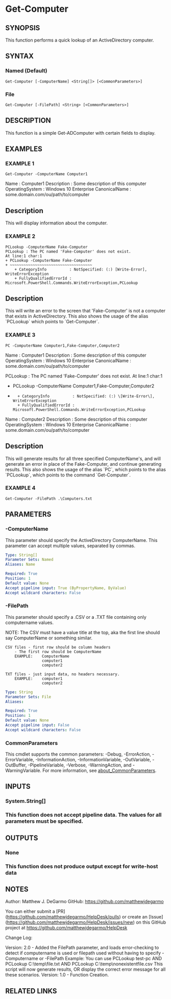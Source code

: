 # Get-Computer

## SYNOPSIS
This function performs a quick lookup of an ActiveDirectory computer.

## SYNTAX

### Named (Default)
```
Get-Computer [-ComputerName] <String[]> [<CommonParameters>]
```

### File
```
Get-Computer [-FilePath] <String> [<CommonParameters>]
```

## DESCRIPTION
This function is a simple Get-ADComputer with certain fields to display.

## EXAMPLES

### EXAMPLE 1
```
Get-Computer -ComputerName Computer1
```

Name            : Computer1
Description     : Some description of this computer
OperatingSystem : Windows 10 Enterprise
CanonicalName   : some.domain.com/ou/path/to/computer

Description
-----------
This will display information about the computer.

### EXAMPLE 2
```
PCLookup -ComputerName Fake-Computer
PCLookup : The PC named 'Fake-Computer' does not exist.
At line:1 char:1
+ PCLookup -ComputerName Fake-Computer
+ ~~~~~~~~~~~~~~~~~~~~~~~~~~~~~~~~~~~~
    + CategoryInfo          : NotSpecified: (:) [Write-Error], WriteErrorException
    + FullyQualifiedErrorId : Microsoft.PowerShell.Commands.WriteErrorException,PCLookup
```

Description
-----------
This will write an error to the screen that 'Fake-Computer' is not a computer that exists in ActiveDirectory.
This also shows the usage of the alias \`PCLookup\` which points to \`Get-Computer\`.

### EXAMPLE 3
```
PC -ComputerName Computer1,Fake-Computer,Computer2
```

Name            : Computer1
Description     : Some description of this computer
OperatingSystem : Windows 10 Enterprise
CanonicalName   : some.domain.com/ou/path/to/computer

PCLookup : The PC named 'Fake-Computer' does not exist.
At line:1 char:1
+ PCLookup -ComputerName Computer1,Fake-Computer,Computer2
+ ~~~~~~~~~~~~~~~~~~~~~~~~~~~~~~~~~~~~~~~~~~~~~~~~~~~~~~~~~~~~~~
    + CategoryInfo          : NotSpecified: (:) \[Write-Error\], WriteErrorException
    + FullyQualifiedErrorId : Microsoft.PowerShell.Commands.WriteErrorException,PCLookup

Name            : Computer2
Description     : Some description of this computer
OperatingSystem : Windows 10 Enterprise
CanonicalName   : some.domain.com/ou/path/to/computer

Description
-----------
This will generate results for all three specified ComputerName's, and will generate an error in place of the Fake-Computer, and continue generating results.
This also shows the usage of the alias \`PC\`, which points to the alias \`PCLookup\`, which points to the command \`Get-Computer\`.

### EXAMPLE 4
```
Get-Computer -FilePath .\Computers.txt
```

## PARAMETERS

### -ComputerName
This parameter should specify the ActiveDirectory ComputerName.
This parameter can accept multiple values, separated by commas.

```yaml
Type: String[]
Parameter Sets: Named
Aliases: Name

Required: True
Position: 1
Default value: None
Accept pipeline input: True (ByPropertyName, ByValue)
Accept wildcard characters: False
```

### -FilePath
This parameter should specify a .CSV or a .TXT file containing only computername values.

NOTE: The CSV must have a value title at the top, aka the first line should say ComputerName or something similar.

    CSV files - first row should be column headers
        - The first row should be ComputerName
        EXAMPLE:    ComputerName
                    computer1
                    computer2

    TXT files - just input data, no headers necessary.
        EXAMPLE:    computer1
                    computer2

```yaml
Type: String
Parameter Sets: File
Aliases:

Required: True
Position: 1
Default value: None
Accept pipeline input: False
Accept wildcard characters: False
```

### CommonParameters
This cmdlet supports the common parameters: -Debug, -ErrorAction, -ErrorVariable, -InformationAction, -InformationVariable, -OutVariable, -OutBuffer, -PipelineVariable, -Verbose, -WarningAction, and -WarningVariable. For more information, see [about_CommonParameters](http://go.microsoft.com/fwlink/?LinkID=113216).

## INPUTS

### System.String[]
###     This function does not accept pipeline data. The values for all parameters must be specified.
## OUTPUTS

### None
###     This function does not produce output except for write-host data
## NOTES
Author: Matthew J.
DeGarmo
GitHub: https://github.com/matthewjdegarmo

You can either submit a \[PR\](https://github.com/matthewjdegarmo/HelpDesk/pulls)
    or create an \[Issue\](https://github.com/matthewjdegarmo/HelpDesk/issues/new)
    on this GitHub project at https://github.com/matthewjdegarmo/HelpDesk

Change Log:

Version: 2.0 - Added the FilePath parameter, and loads error-checking to detect if computername is used or filepath used without having to specify -Computername or -FilePath
                Example: You can use PCLookup test-pc      AND       PCLookup C:\temp\file.txt       AND        PCLookup C:\temp\nonexistentfile.csv
                This script will now generate results, OR display the correct error message for all these scenarios.
Version: 1.0 - Function Creation.

## RELATED LINKS
